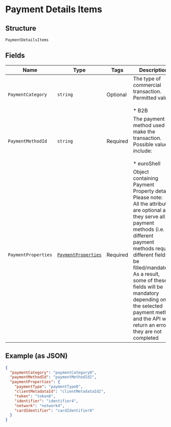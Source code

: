 
# Payment Details Items

## Structure

`PaymentDetailsItems`

## Fields

| Name | Type | Tags | Description |
|  --- | --- | --- | --- |
| `PaymentCategory` | `string` | Optional | The type of commercial transaction. Permitted value\:<br><br>* B2B |
| `PaymentMethodId` | `string` | Required | The payment method used to make the transaction. Possible values include:<br><br>* euroShell |
| `PaymentProperties` | [`PaymentProperties`](../../doc/models/payment-properties.md) | Required | Object containing Payment Property details Please note:<br>All the attributes are optional as they serve all payment methods (i.e. different payment methods require different fields to be filled/mandated). As a result, some of these fields will be mandatory depending on the selected payment method and the API will return an error if they are not completed |

## Example (as JSON)

```json
{
  "paymentCategory": "paymentCategory0",
  "paymentMethodId": "paymentMethodId2",
  "paymentProperties": {
    "paymentType": "paymentType8",
    "clientMetadataId": "clientMetadataId2",
    "token": "token8",
    "identifier": "identifier4",
    "network": "network4",
    "cardIdentifier": "cardIdentifier8"
  }
}
```

